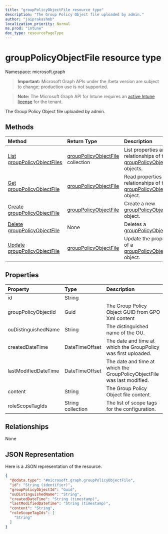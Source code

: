 ```yaml
---
title: "groupPolicyObjectFile resource type"
description: "The Group Policy Object file uploaded by admin."
author: "jaiprakashmb"
localization_priority: Normal
ms.prod: "intune"
doc_type: resourcePageType
---
```


# groupPolicyObjectFile resource type

Namespace: microsoft.graph

> **Important:** Microsoft Graph APIs under the /beta version are subject to change; production use is not supported.

> **Note:** The Microsoft Graph API for Intune requires an [active Intune license](https://go.microsoft.com/fwlink/?linkid=839381) for the tenant.

The Group Policy Object file uploaded by admin.

## Methods
|Method|Return Type|Description|
|:---|:---|:---|
|[List groupPolicyObjectFiles](../api/intune-gpanalyticsservice-grouppolicyobjectfile-list.md)|[groupPolicyObjectFile](../resources/intune-gpanalyticsservice-grouppolicyobjectfile.md) collection|List properties and relationships of the [groupPolicyObjectFile](../resources/intune-gpanalyticsservice-grouppolicyobjectfile.md) objects.|
|[Get groupPolicyObjectFile](../api/intune-gpanalyticsservice-grouppolicyobjectfile-get.md)|[groupPolicyObjectFile](../resources/intune-gpanalyticsservice-grouppolicyobjectfile.md)|Read properties and relationships of the [groupPolicyObjectFile](../resources/intune-gpanalyticsservice-grouppolicyobjectfile.md) object.|
|[Create groupPolicyObjectFile](../api/intune-gpanalyticsservice-grouppolicyobjectfile-create.md)|[groupPolicyObjectFile](../resources/intune-gpanalyticsservice-grouppolicyobjectfile.md)|Create a new [groupPolicyObjectFile](../resources/intune-gpanalyticsservice-grouppolicyobjectfile.md) object.|
|[Delete groupPolicyObjectFile](../api/intune-gpanalyticsservice-grouppolicyobjectfile-delete.md)|None|Deletes a [groupPolicyObjectFile](../resources/intune-gpanalyticsservice-grouppolicyobjectfile.md).|
|[Update groupPolicyObjectFile](../api/intune-gpanalyticsservice-grouppolicyobjectfile-update.md)|[groupPolicyObjectFile](../resources/intune-gpanalyticsservice-grouppolicyobjectfile.md)|Update the properties of a [groupPolicyObjectFile](../resources/intune-gpanalyticsservice-grouppolicyobjectfile.md) object.|

## Properties
|Property|Type|Description|
|:---|:---|:---|
|id|String||
|groupPolicyObjectId|Guid|The Group Policy Object GUID from GPO Xml content|
|ouDistinguishedName|String|The distinguished name of the OU.|
|createdDateTime|DateTimeOffset|The date and time at which the GroupPolicy was first uploaded.|
|lastModifiedDateTime|DateTimeOffset|The date and time at which the GroupPolicyObjectFile was last modified.|
|content|String|The Group Policy Object file content.|
|roleScopeTagIds|String collection|The list of scope tags for the configuration.|

## Relationships
None

## JSON Representation
Here is a JSON representation of the resource.
<!-- {
  "blockType": "resource",
  "keyProperty": "id",
  "@odata.type": "microsoft.graph.groupPolicyObjectFile"
}
-->
``` json
{
  "@odata.type": "#microsoft.graph.groupPolicyObjectFile",
  "id": "String (identifier)",
  "groupPolicyObjectId": "Guid",
  "ouDistinguishedName": "String",
  "createdDateTime": "String (timestamp)",
  "lastModifiedDateTime": "String (timestamp)",
  "content": "String",
  "roleScopeTagIds": [
    "String"
  ]
}
```
